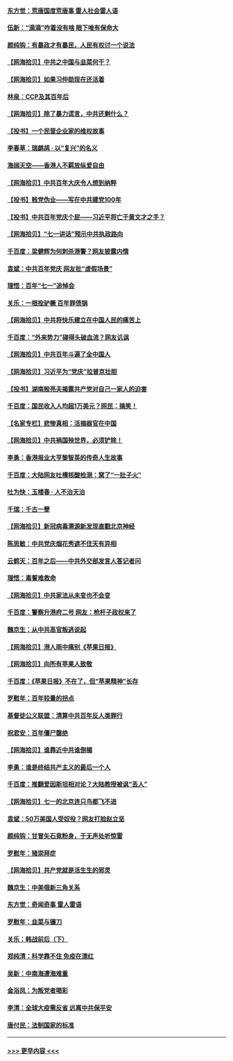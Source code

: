 #### [东方觉：荒唐国度荒唐事 雷人社会雷人语](../pages/nsc993/n13075917.md?t=07090051) 
#### [伍新：“滴滴”咋着没有啥 眼下唯有保命大](../pages/nsc993/n13075894.md?t=07090051) 
#### [颜纯钩：有暴政才有暴民，人民有权讨一个说法](../pages/nsc993/n13075734.md?t=07090051) 
#### [【网海拾贝】中共之中国与韭菜何干？](../pages/nsc993/n13075428.md?t=07090051) 
#### [【网海拾贝】如果习仲勋现在还活着](../pages/nsc993/n13073410.md?t=07090051) 
#### [林泉：CCP及其百年后](../pages/nsc993/n13073226.md?t=07090051) 
#### [【网海拾贝】除了暴力谎言，中共还剩什么？](../pages/nsc993/n13071082.md?t=07090051) 
#### [【投书】一个民营企业家的维权故事](../pages/nsc993/n13070932.md?t=07090051) 
#### [李春草：瑞鹧鸪 · 以“复兴”的名义](../pages/nsc993/n13069984.md?t=07090051) 
#### [海阔天空——香港人不羁放纵爱自由](../pages/nsc993/n13069407.md?t=07090051) 
#### [【网海拾贝】中共百年大庆令人想到纳粹](../pages/nsc993/n13068483.md?t=07090051) 
#### [【投书】贱党伪业——写在中共建党100年](../pages/nsc993/n13067843.md?t=07090051) 
#### [【投书】中共百年党庆个屁——习近平将亡于黄文才之手？](../pages/nsc993/n13067425.md?t=07090051) 
#### [【网海拾贝】“七一讲话”预示中共执政路向](../pages/nsc993/n13066434.md?t=07090051) 
#### [千百度：梁健辉为何刺杀港警？网友披露内情](../pages/nsc993/n13066979.md?t=07090051) 
#### [袁斌：中共百年党庆 网友批“虚假场景”](../pages/nsc993/n13066385.md?t=07090051) 
#### [理悟：百年“七一”追悼会](../pages/nsc993/n13066106.md?t=07090051) 
#### [关乐：一根拴驴橛 百年罪债锅](../pages/nsc993/n13066089.md?t=07090051) 
#### [【网海拾贝】中共将快乐建立在中国人民的痛苦上](../pages/nsc993/n13064939.md?t=07090051) 
#### [千百度：“外来势力”碰得头破血流？网友讥讽](../pages/nsc993/n13064878.md?t=07090051) 
#### [【网海拾贝】中共百年斗遍了全中国人](../pages/nsc993/n13060020.md?t=07090051) 
#### [【网海拾贝】习近平为“党庆”拉普京壮胆](../pages/nsc993/n13057781.md?t=07090051) 
#### [【投书】湖南殷亮夫揭露共产党对自己一家人的迫害](../pages/nsc993/n13057744.md?t=07090051) 
#### [千百度：国民收入人均超1万美元？网民：搞笑！](../pages/nsc993/n13057692.md?t=07090051) 
#### [【名家专栏】悲惨真相：活摘器官在中国](../pages/nsc993/n13056611.md?t=07090051) 
#### [【网海拾贝】中共祸国殃世界，必须铲除！](../pages/nsc993/n13056011.md?t=07090051) 
#### [李勇：香港报业大亨黎智英的传奇人生故事](../pages/nsc993/n13055258.md?t=07090051) 
#### [千百度：大陆网友吐槽核酸检测：窝了“一肚子火”](../pages/nsc993/n13055194.md?t=07090051) 
#### [吐为快：玉楼春 · 人不治天治](../pages/nsc993/n13054028.md?t=07090051) 
#### [千瑞：千古一孽](../pages/nsc993/n13054016.md?t=07090051) 
#### [【网海拾贝】新冠病毒溯源新发现直戳北京神经](../pages/nsc993/n13052425.md?t=07090051) 
#### [陈思敏：中共党庆烟花秀遮不住天有异相](../pages/nsc993/n13052020.md?t=07090051) 
#### [云鹤天：百年之后——中共外交部发言人答记者问](../pages/nsc993/n13051604.md?t=07090051) 
#### [理悟：毒誓难救命](../pages/nsc993/n13051601.md?t=07090051) 
#### [【网海拾贝】中共家法从未变也不会变](../pages/nsc993/n13050366.md?t=07090051) 
#### [千百度：警察升港府二号 网友：枪杆子政权来了](../pages/nsc993/n13050261.md?t=07090051) 
#### [魏京生：从中共高官叛逃说起](../pages/nsc993/n13048997.md?t=07090051) 
#### [【网海拾贝】港人雨中痛别《苹果日报》](../pages/nsc993/n13048941.md?t=07090051) 
#### [【网海拾贝】向所有苹果人致敬](../pages/nsc993/n13046795.md?t=07090051) 
#### [千百度：《苹果日报》不在了，但“苹果精神”长存](../pages/nsc993/n13046703.md?t=07090051) 
#### [罗慰年：百年较量的拐点](../pages/nsc993/n13046542.md?t=07090051) 
#### [基督徒公义联盟：清算中共百年反人类罪行](../pages/nsc993/n13046499.md?t=07090051) 
#### [祝君安：百年僵尸罄绝](../pages/nsc993/n13045595.md?t=07090051) 
#### [【网海拾贝】谁靠近中共谁倒楣](../pages/nsc993/n13044667.md?t=07090051) 
#### [李勇：谁是终结共产主义的最后一个人](../pages/nsc993/n13044397.md?t=07090051) 
#### [千百度：推翻爱因斯坦相对论？大陆教授被讽“丢人”](../pages/nsc993/n13043908.md?t=07090051) 
#### [【网海拾贝】七一的北京连只鸟都飞不进](../pages/nsc993/n13041377.md?t=07090051) 
#### [袁斌：50万美国人受奴役？网友打脸赵立坚](../pages/nsc993/n13041330.md?t=07090051) 
#### [颜纯钩：甘冒矢石竟粉身，于无声处听惊雷](../pages/nsc993/n13041140.md?t=07090051) 
#### [罗慰年：猪崇拜症](../pages/nsc993/n13041071.md?t=07090051) 
#### [【网海拾贝】共产党就是活生生的邪灵](../pages/nsc993/n13036627.md?t=07090051) 
#### [魏京生：中美俄新三角关系](../pages/nsc993/n13035986.md?t=07090051) 
#### [东方觉：奇闻奇事 雷人雷语](../pages/nsc993/n13035878.md?t=07090051) 
#### [罗慰年：韭菜与镰刀](../pages/nsc993/n13034374.md?t=07090051) 
#### [关乐：韩战前后（下）](../pages/nsc993/n13034113.md?t=07090051) 
#### [郑纯清：科学靠不住 免疫在漂红](../pages/nsc993/n13034093.md?t=07090051) 
#### [吴新：中南海遭海难重](../pages/nsc993/n13034084.md?t=07090051) 
#### [金浴凤：为叛党者喝彩](../pages/nsc993/n13034058.md?t=07090051) 
#### [李清：全球大疫需反省 远离中共保平安](../pages/nsc993/n13033784.md?t=07090051) 
#### [唐付民：法制国家的标准](../pages/nsc993/n13032944.md?t=07090051) 

----
#### [ >>> 更早内容 <<< ](../indexes/nsc993-earlier.md)
